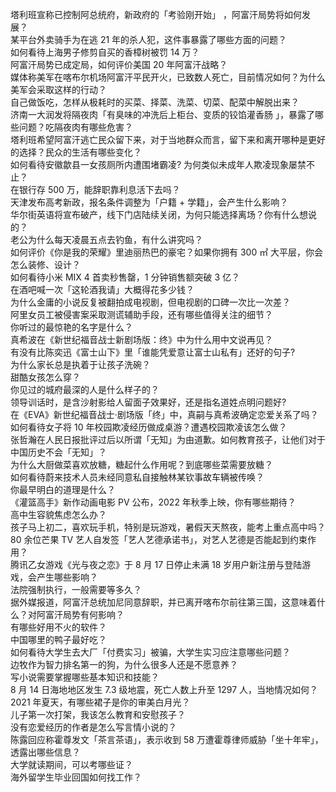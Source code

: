 塔利班宣称已控制阿总统府，新政府的「考验刚开始」 ，阿富汗局势将如何发展？  
某平台外卖骑手为在逃 21 年的杀人犯，这件事暴露了哪些方面的问题？  
如何看待上海男子修剪自买的香樟树被罚 14 万？  
阿富汗局势已成定局，如何评价美国 20 年阿富汗战略？  
媒体称美军在喀布尔机场阿富汗平民开火，已致数人死亡，目前情况如何？为什么美军会采取这样的行动？  
自己做饭吃，怎样从极耗时的买菜、择菜、洗菜、切菜、配菜中解脱出来？  
济南一大润发将隔夜肉「有臭味的冲洗后上柜台、变质的铰馅灌香肠 」，暴露了哪些问题？吃隔夜肉有哪些危害？  
塔利班希望阿富汗逃亡民众留下来，对于当地群众而言，留下来和离开哪种是更好的选择？民众的生活有哪些变化？  
如何看待安徽歙县一女孩厕所内遭围堵霸凌? 为何类似未成年人欺凌现象屡禁不止？  
在银行存 500 万，能辞职靠利息活下去吗？  
天津发布高考新政，报名条件调整为「户籍 + 学籍」，会产生什么影响？  
华尔街英语将宣布破产，线下门店陆续关闭，为何只能选择离场？你有什么想说的？  
老公为什么每天凌晨五点去钓鱼，有什么讲究吗？  
如何评价《你是我的荣耀》里迪丽热巴的豪宅？如果你拥有 300 ㎡ 大平层，你会怎么装修、设计？  
如何看待小米 MIX 4 首卖秒售罄，1 分钟销售额突破 3 亿？  
在酒吧喊一次「这轮酒我请」大概得花多少钱？  
为什么金庸的小说反复被翻拍成电视剧，但电视剧的口碑一次比一次差？  
阿里女员工被侵害案采取测谎辅助手段，还有哪些值得关注的细节？  
你听过的最惊艳的名字是什么？  
真希波在《新世纪福音战士新剧场版：终》中为什么用中文说再见？  
有没有比陈奕迅《富士山下》里「谁能凭爱意让富士山私有」还好的句子?  
为什么家长总是执着于让孩子洗碗？  
甜酷女孩怎么穿？  
你见过的城府最深的人是什么样子的？  
领导训话时，是含沙射影给人留面子效果好，还是指名道姓点明问题好?  
在《EVA》新世纪福音战士·剧场版「终」中，真嗣与真希波确定恋爱关系了吗？  
如何看待女子将 10 年校园欺凌经历做成桌游？遭遇校园欺凌该怎么做？  
张哲瀚在人民日报批评过后以所谓「无知」为由道歉。如何教育孩子，让他们对于中国历史不会「无知」？  
为什么大厨做菜喜欢放糖，糖起什么作用呢？到底哪些菜需要放糖？  
如何看待蔚来技术人员未经同意私自接触林某钦事故车辆被传唤？  
你最早明白的道理是什么？  
《灌篮高手》新作动画电影 PV 公布，2022 年秋季上映，你有哪些期待？  
高中生容貌焦虑怎么办？  
孩子马上初二，喜欢玩手机，特别是玩游戏，暑假天天熬夜，能考上重点高中吗？  
80 余位芒果 TV 艺人自发签「艺人艺德承诺书」，对艺人艺德是否能起到约束作用？  
腾讯乙女游戏《光与夜之恋》于 8 月 17 日停止未满 18 岁用户新注册与登陆游戏，会产生哪些影响？  
法院强制执行，一般需要等多久？  
据外媒报道，阿富汗总统加尼同意辞职，并已离开喀布尔前往第三国，这意味着什么？对阿富汗局势有何影响？  
有哪些好用不火的软件？  
中国哪里的鸭子最好吃？  
如何看待大学生去大厂「付费实习」被骗，大学生实习应注意哪些问题？  
边牧作为智力排名第一的狗，为什么很多人还是不愿意养？  
写小说需要掌握哪些基本知识和技能？  
8 月 14 日海地地区发生 7.3 级地震，死亡人数上升至 1297 人，当地情况如何？  
2021 年夏天，有哪些裙子是你的审美白月光？  
儿子第一次打架，我该怎么教育和安慰孩子？  
没有恋爱经历的作者是怎么写言情小说的？  
陈露回应称霍尊发文「茶言茶语」，表示收到 58 万遭霍尊律师威胁「坐十年牢」，透露出哪些信息？  
大学就读期间，可以考哪些证？  
海外留学生毕业回国如何找工作？  
